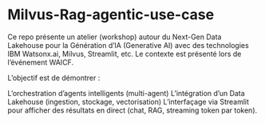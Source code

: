 # Milvus-Rag-agentic-use-case

Ce repo présente un atelier (workshop) autour du Next-Gen Data Lakehouse pour la Génération d’IA (Generative AI) avec des technologies IBM Watsonx.ai, Milvus, Streamlit, etc. Le contexte est présenté lors de l’événement WAICF.

L’objectif est de démontrer :

L’orchestration d’agents intelligents (multi-agent)
L’intégration d’un Data Lakehouse (ingestion, stockage, vectorisation)
L’interfaçage via Streamlit pour afficher des résultats en direct (chat, RAG, streaming token par token).
